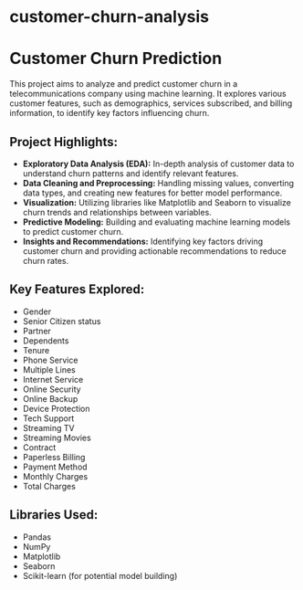 # customer-churn-analysis
# Customer Churn Prediction

This project aims to analyze and predict customer churn in a telecommunications company using machine learning. It explores various customer features, such as demographics, services subscribed, and billing information, to identify key factors influencing churn. 

## Project Highlights:

* **Exploratory Data Analysis (EDA):** In-depth analysis of customer data to understand churn patterns and identify relevant features.
* **Data Cleaning and Preprocessing:** Handling missing values, converting data types, and creating new features for better model performance.
* **Visualization:** Utilizing libraries like Matplotlib and Seaborn to visualize churn trends and relationships between variables.
* **Predictive Modeling:** Building and evaluating machine learning models to predict customer churn.
* **Insights and Recommendations:** Identifying key factors driving customer churn and providing actionable recommendations to reduce churn rates.


## Key Features Explored:

* Gender
* Senior Citizen status
* Partner
* Dependents
* Tenure
* Phone Service
* Multiple Lines
* Internet Service
* Online Security
* Online Backup
* Device Protection
* Tech Support
* Streaming TV
* Streaming Movies
* Contract
* Paperless Billing
* Payment Method
* Monthly Charges
* Total Charges

## Libraries Used:

* Pandas
* NumPy
* Matplotlib
* Seaborn
* Scikit-learn (for potential model building)
